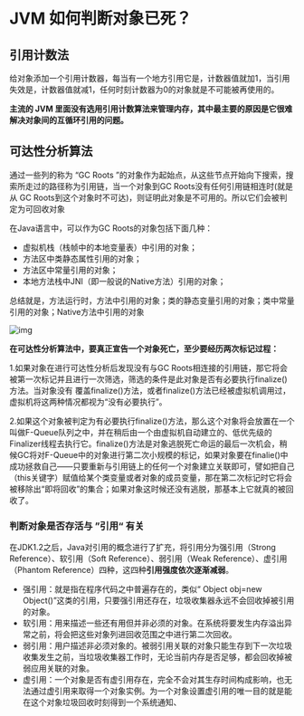 # JVM 如何判断对象已死？

## 引用计数法

给对象添加一个引用计数器，每当有一个地方引用它是，计数器值就加1，当引用失效是，计数器值就减1，任何时刻计数器为0的对象就是不可能被再使用的。

**主流的 JVM 里面没有选用引用计数算法来管理内存，其中最主要的原因是它很难解决对象间的互循环引用的问题。**



## 可达性分析算法

通过一些列的称为 “GC Roots ”的对象作为起始点，从这些节点开始向下搜索，搜索所走过的路径称为引用链，当一个对象到GC Roots没有任何引用链相连时(就是从 GC Roots到这个对象时不可达)，则证明此对象是不可用的。所以它们会被判定为可回收对象

在Java语言中，可以作为GC Roots的对象包括下面几种：

- 虚拟机栈（栈帧中的本地变量表）中引用的对象；
- 方法区中类静态属性引用的对象；
- 方法区中常量引用的对象；
- 本地方法栈中JNI（即一般说的Native方法）引用的对象；

总结就是，方法运行时，方法中引用的对象；类的静态变量引用的对象；类中常量引用的对象；Native方法中引用的对象

![img](http://upload-images.jianshu.io/upload_images/3985563-5865f6922a28a9fd.png?imageMogr2/auto-orient/strip|imageView2/2/w/1240)

**在可达性分析算法中，要真正宣告一个对象死亡，至少要经历两次标记过程：**

1.如果对象在进行可达性分析后发现没有与GC Roots相连接的引用链，那它将会被第一次标记并且进行一次筛选，筛选的条件是此对象是否有必要执行finalize()方法。当对象没有 覆盖finalize()方法，或者finalize()方法已经被虚拟机调用过，虚拟机将这两种情况都视为“没有必要执行”。

2.如果这个对象被判定为有必要执行finalize()方法，那么这个对象将会放置在一个叫做F-Queue队列之中，并在稍后由一个由虚拟机自动建立的、低优先级的Finalizer线程去执行它。finalize()方法是对象逃脱死亡命运的最后一次机会，稍候GC将对F-Queue中的对象进行第二次小规模的标记，如果对象要在finalie()中成功拯救自己——只要重新与引用链上的任何一个对象建立关联即可，譬如把自己（this关键字）赋值给某个类变量或者对象的成员变量，那在第二次标记时它将会被移除出“即将回收”的集合；如果对象这时候还没有逃脱，那基本上它就真的被回收了。



### 判断对象是否存活与 ”引用“ 有关

在JDK1.2之后，Java对引用的概念进行了扩充，将引用分为强引用（Strong Reference）、软引用（Soft Reference）、弱引用（Weak Reference）、虚引用（Phantom Reference）四种，这四种**引用强度依次逐渐减弱**。

- 强引用：就是指在程序代码之中普遍存在的，类似“ Object obj=new Object()”这类的引用，只要强引用还存在，垃圾收集器永远不会回收掉被引用的对象。
- 软引用：用来描述一些还有用但并非必须的对象。在系统将要发生内存溢出异常之前，将会把这些对象列进回收范围之中进行第二次回收。
- 弱引用：用户描述非必须对象的。被弱引用关联的对象只能生存到下一次垃圾收集发生之前，当垃圾收集器工作时，无论当前内存是否足够，都会回收掉被弱应用关联的对象。
- 虚引用：一个对象是否有虚引用存在，完全不会对其生存时间构成影响，也无法通过虚引用来取得一个对象实例。为一个对象设置虚引用的唯一目的就是能在这个对象垃圾回收时刻得到一个系统通知、
